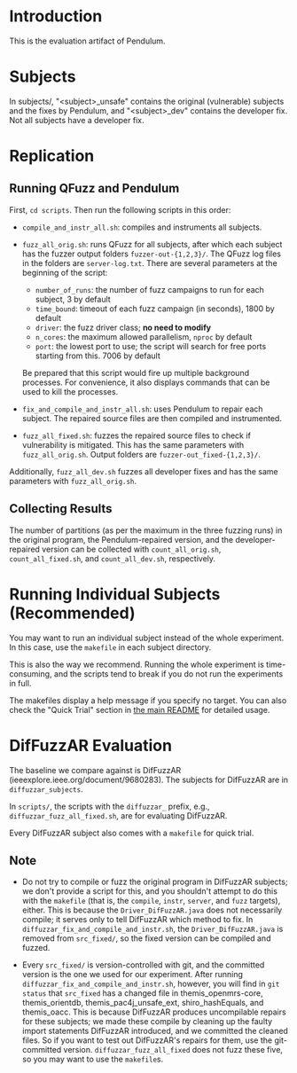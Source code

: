 # Introduction

This is the evaluation artifact of Pendulum.

# Subjects

In subjects/, "\<subject\>_unsafe" contains the original (vulnerable) subjects and the fixes by Pendulum, and "\<subject\>_dev" contains the developer fix. Not all subjects have a developer fix.

# Replication

## Running QFuzz and Pendulum

First, `cd scripts`. Then run the following scripts in this order:

* `compile_and_instr_all.sh`: compiles and instruments all subjects.
* `fuzz_all_orig.sh`: runs QFuzz for all subjects, after which each subject has the fuzzer output folders `fuzzer-out-{1,2,3}/`. The QFuzz log files in the folders are `server-log.txt`. There are several parameters at the beginning of the script:
  * `number_of_runs`: the number of fuzz campaigns to run for each subject, 3 by default
  * `time_bound`: timeout of each fuzz campaign (in seconds), 1800 by default
  * `driver`: the fuzz driver class; **no need to modify**
  * `n_cores`: the maximum allowed parallelism, `nproc` by default
  * `port`: the lowest port to use; the script will search for free ports starting from this. 7006 by default

  Be prepared that this script would fire up multiple background processes. For convenience, it also displays commands that can be used to kill the processes.
* `fix_and_compile_and_instr_all.sh`: uses Pendulum to repair each subject. The repaired source files are then compiled and instrumented.
* `fuzz_all_fixed.sh`: fuzzes the repaired source files to check if vulnerability is mitigated. This has the same parameters with `fuzz_all_orig.sh`. Output folders are `fuzzer-out_fixed-{1,2,3}/`.

Additionally, `fuzz_all_dev.sh` fuzzes all developer fixes and has the same parameters with `fuzz_all_orig.sh`.

## Collecting Results

The number of partitions (as per the maximum in the three fuzzing runs) in the original program, the Pendulum-repaired version, and the developer-repaired version can be collected with `count_all_orig.sh`, `count_all_fixed.sh`, and `count_all_dev.sh`, respectively.

# Running Individual Subjects (Recommended)

You may want to run an individual subject instead of the whole experiment. In this case, use the `makefile` in each subject directory.

This is also the way we recommend. Running the whole experiment is time-consuming, and the scripts tend to break if you do not run the experiments in full.

The makefiles display a help message if you specify no target. You can also check the "Quick Trial" section in [the main README](../README.md#quick-trial) for detailed usage.

# DifFuzzAR Evaluation

The baseline we compare against is DifFuzzAR (ieeexplore.ieee.org/document/9680283). The subjects for DifFuzzAR are in `diffuzzar_subjects`.

In `scripts/`, the scripts with the `diffuzzar_` prefix, e.g., `diffuzzar_fuzz_all_fixed.sh`, are for evaluating DifFuzzAR.

Every DifFuzzAR subject also comes with a `makefile` for quick trial.

## Note

* Do not try to compile or fuzz the original program in DifFuzzAR subjects; we don't provide a script for this, and you shouldn't attempt to do this with the `makefile` (that is, the `compile`, `instr`, `server`, and `fuzz` targets), either. This is because the `Driver_DifFuzzAR.java` does not necessarily compile; it serves only to tell DifFuzzAR which method to fix. In `diffuzzar_fix_and_compile_and_instr.sh`, the `Driver_DifFuzzAR.java` is removed from `src_fixed/`, so the fixed version can be compiled and fuzzed.

* Every `src_fixed/` is version-controlled with git, and the committed version is the one we used for our experiment. After running `diffuzzar_fix_and_compile_and_instr.sh`, however, you will find in `git status` that `src_fixed` has a changed file in themis_openmrs-core, themis_orientdb, themis_pac4j_unsafe_ext, shiro_hashEquals, and themis_oacc. This is because DifFuzzAR produces uncompilable repairs for these subjects; we made these compile by cleaning up the faulty import statements DifFuzzAR introduced, and we committed the cleaned files. So if you want to test out DifFuzzAR's repairs for them, use the git-committed version. `diffuzzar_fuzz_all_fixed` does not fuzz these five, so you may want to use the `makefile`s.
